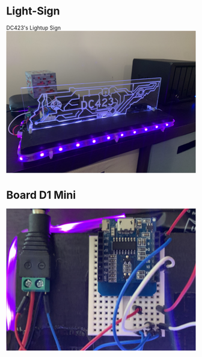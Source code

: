 # Light-Sign
DC423's Lightup Sign 
![](https://github.com/DC423/Light-Sign/blob/main/IMG_1401.jpg?raw=true)


# Board D1 Mini
![](https://github.com/DC423/Light-Sign/blob/main/IMG_1402.jpg?raw=true)

